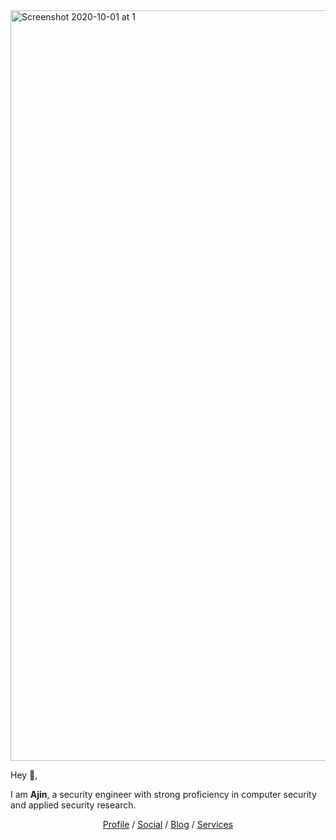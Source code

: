 <img width="1201" alt="Screenshot 2020-10-01 at 1" src="https://user-images.githubusercontent.com/4301109/94842724-bb536480-03e9-11eb-85f5-f58a7fae8689.png">

Hey 👋,

I am **Ajin**, a security engineer with strong proficiency in computer security and applied security research.

<p align="center">
  <a href="https://www.linkedin.com/in/ajinabraham/">Profile</a>  /  <a href="https://twitter.com/ajinabraham">Social</a>  /  <a href="https://ajinabraham.com/blog/">Blog</a>  /  <a href="https://opensecurity.in">Services</a>
</p>

